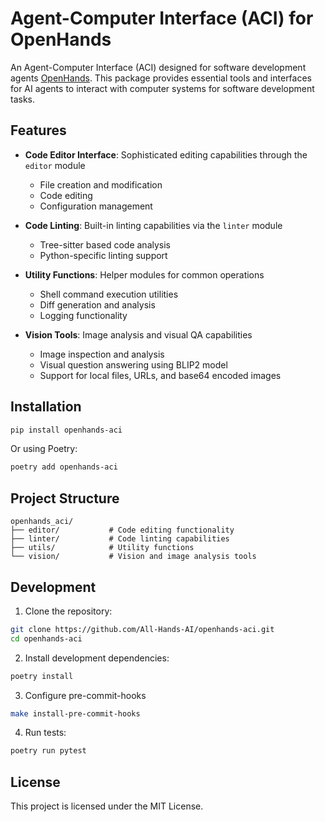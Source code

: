 # Agent-Computer Interface (ACI) for OpenHands

An Agent-Computer Interface (ACI) designed for software development agents [OpenHands](https://github.com/All-Hands-AI/OpenHands). This package provides essential tools and interfaces for AI agents to interact with computer systems for software development tasks.

## Features

- **Code Editor Interface**: Sophisticated editing capabilities through the `editor` module
  - File creation and modification
  - Code editing
  - Configuration management

- **Code Linting**: Built-in linting capabilities via the `linter` module
  - Tree-sitter based code analysis
  - Python-specific linting support

- **Utility Functions**: Helper modules for common operations
  - Shell command execution utilities
  - Diff generation and analysis
  - Logging functionality

- **Vision Tools**: Image analysis and visual QA capabilities
  - Image inspection and analysis
  - Visual question answering using BLIP2 model
  - Support for local files, URLs, and base64 encoded images

## Installation

```bash
pip install openhands-aci
```

Or using Poetry:

```bash
poetry add openhands-aci
```

## Project Structure

```
openhands_aci/
├── editor/           # Code editing functionality
├── linter/           # Code linting capabilities
├── utils/            # Utility functions
└── vision/           # Vision and image analysis tools
```

## Development

1. Clone the repository:
```bash
git clone https://github.com/All-Hands-AI/openhands-aci.git
cd openhands-aci
```

2. Install development dependencies:
```bash
poetry install
```

3. Configure pre-commit-hooks
```bash
make install-pre-commit-hooks
```

4. Run tests:
```bash
poetry run pytest
```

## License

This project is licensed under the MIT License.

